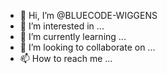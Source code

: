 - 👋 Hi, I’m @BLUECODE-WIGGENS
- 👀 I’m interested in ...
- 🌱 I’m currently learning ...
- 💞️ I’m looking to collaborate on ...
- 📫 How to reach me ...

<!---
BLUECODE-WIGGENS/BLUECODE-WIGGENS is a ✨ special ✨ repository because its `README.md` (this file) appears on your GitHub profile.
You can click the Preview link to take a look at your changes.
--->
